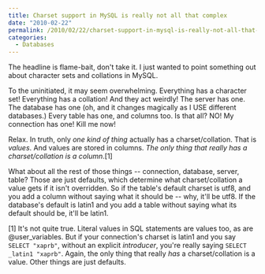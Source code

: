 ```yaml
---
title: Charset support in MySQL is really not all that complex
date: "2010-02-22"
permalink: /2010/02/22/charset-support-in-mysql-is-really-not-all-that-complex/
categories:
  - Databases
---
```

The headline is flame-bait, don't take it. I just wanted to point something out about character sets and collations in MySQL.

To the uninitiated, it may seem overwhelming. Everything has a character set! Everything has a collation! And they act weirdly! The server has one. The database has one (oh, and it changes magically as I USE different databases.) Every table has one, and columns too. Is that all? NO! My connection has one! Kill me now!

Relax. In truth, only *one kind of thing* actually has a charset/collation. That is *values*. And values are stored in columns. *The only thing that really has a charset/collation is a column*.[1]

What about all the rest of those things -- connection, database, server, table? Those are just defaults, which determine what charset/collation a value gets if it isn't overridden. So if the table's default charset is utf8, and you add a column without saying what it should be -- why, it'll be utf8. If the database's default is latin1 and you add a table without saying what its default should be, it'll be latin1.

[1] It's not quite true. Literal values in SQL statements are values too, as are @user_variables. But if your connection's charset is latin1 and you say `SELECT "xaprb"`, without an explicit *introducer*, you're really saying `SELECT _latin1 "xaprb"`. Again, the only thing that really *has* a charset/collation is a value. Other things are just defaults.
